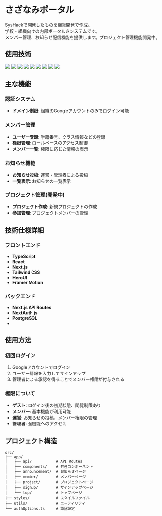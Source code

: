 
# さざなみポータル

SysHackで開発したものを継続開発で作成。<br>学校・組織向けの内部ポータルさシステムです。<br>メンバー管理、お知らせ配信機能を提供します。プロジェクト管理機能開発中。

## 使用技術

<p align="left">
  <!-- フロントエンド -->
  <img src="https://img.shields.io/badge/-React-61DAFB.svg?logo=react&style=for-the-badge&logoColor=white">
  <img src="https://img.shields.io/badge/-Next.js-000000.svg?logo=next.js&style=for-the-badge">
  <img src="https://img.shields.io/badge/-TypeScript-3178C6.svg?logo=typescript&style=for-the-badge&logoColor=white">
  <img src="https://img.shields.io/badge/-Tailwind%20CSS-06B6D4.svg?logo=tailwindcss&style=for-the-badge&logoColor=white">
  <img src="https://img.shields.io/badge/-Framer%20Motion-0055FF.svg?logo=framer&style=for-the-badge&logoColor=white">
  <!-- バックエンド -->
  <img src="https://img.shields.io/badge/-Node.js-339933.svg?logo=node.js&style=for-the-badge&logoColor=white">
  <img src="https://img.shields.io/badge/-PostgreSQL-4169E1.svg?logo=postgresql&style=for-the-badge&logoColor=white">
  <!-- 認証・その他 -->
  <img src="https://img.shields.io/badge/-NextAuth.js-000000.svg?logo=auth0&style=for-the-badge&logoColor=white">
  <img src="https://img.shields.io/badge/-Google%20OAuth-4285F4.svg?logo=google&style=for-the-badge&logoColor=white">
</p>

## 主な機能

### 認証システム
- **ドメイン制限**: 組織のGoogleアカウントのみでログイン可能

### メンバー管理
- **ユーザー登録**: 学籍番号、クラス情報などの登録
- **権限管理**: ロールベースのアクセス制御
- **メンバー一覧**: 権限に応じた情報の表示

### お知らせ機能
- **お知らせ投稿**: 運営・管理者による投稿
- **一覧表示**: お知らせの一覧表示

### プロジェクト管理(開発中)
- **プロジェクト作成**: 新規プロジェクトの作成
- **参加管理**: プロジェクトメンバーの管理

## 技術仕様詳細

### フロントエンド
- **TypeScript**
- **React**
- **Next.js**
- **Tailwind CSS**
- **HeroUI**
- **Framer Motion**

### バックエンド
- **Next.js API Routes**
- **NextAuth.js**
- **PostgreSQL**
- 
## 使用方法

### 初回ログイン
1. Googleアカウントでログイン
2. ユーザー情報を入力してサインアップ
3. 管理者による承認を得ることでメンバー権限が付与される

### 権限について
- **ゲスト**: ログイン後の初期状態、閲覧制限あり
- **メンバー**: 基本機能が利用可能
- **運営**: お知らせの投稿、メンバー権限の管理
- **管理者**: 全機能へのアクセス

## プロジェクト構造

```
src/
├── app/
│   ├── api/           # API Routes
│   ├── components/    # 共通コンポーネント
│   ├── announcement/  # お知らせページ
│   ├── member/        # メンバーページ
│   ├── project/       # プロジェクトページ
│   ├── signup/        # サインアップページ
│   └── top/           # トップページ
├── styles/            # スタイルファイル
├── utils/             # ユーティリティ
└── authOptions.ts     # 認証設定
```
